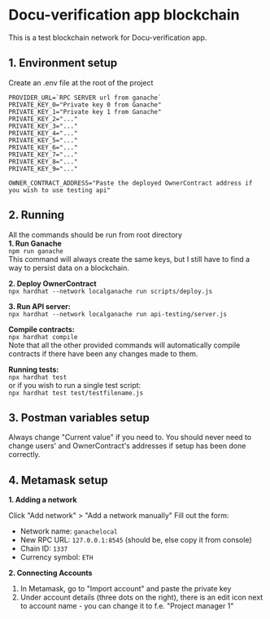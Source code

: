# Docu-verification app blockchain

This is a test blockchain network for Docu-verification app.

## 1. Environment setup
Create an .env file at the root of the project
```dotenv
PROVIDER_URL=`RPC SERVER url from ganache`
PRIVATE_KEY_0="Private key 0 from Ganache"
PRIVATE_KEY_1="Private key 1 from Ganache"
PRIVATE_KEY_2="..."
PRIVATE_KEY_3="..."
PRIVATE_KEY_4="..."
PRIVATE_KEY_5="..."
PRIVATE_KEY_6="..."
PRIVATE_KEY_7="..."
PRIVATE_KEY_8="..."
PRIVATE_KEY_9="..."

OWNER_CONTRACT_ADDRESS="Paste the deployed OwnerContract address if you wish to use testing api"
```

## 2. Running
All the commands should be run from root directory  
**1. Run Ganache**  
`npm run ganache`  
This command will always create the same keys, but I still have to find a way to persist data on a blockchain.

**2. Deploy OwnerContract**  
`npx hardhat --network localganache run scripts/deploy.js`

**3. Run API server:**  
`npx hardhat --network localganache run api-testing/server.js`

**Compile contracts:**  
`npx hardhat compile`  
Note that all the other provided commands will automatically compile contracts if there have been any changes made to them.

**Running tests:**  
`npx hardhat test`  
or if you wish to run a single test script:  
`npx hardhat test test/testfilename.js`

## 3. Postman variables setup
Always change "Current value" if you need to. You should never need to change users' and OwnerContract's addresses if setup has been done correctly.

## 4. Metamask setup
**1. Adding a network**

Click "Add network" > "Add a network manually"  Fill out the form:
- Network name: `ganachelocal`
- New RPC URL: `127.0.0.1:8545` (should be, else copy it from console)
- Chain ID: `1337`
- Currency symbol: `ETH`

**2. Connecting Accounts**
1. In Metamask, go to "Import account" and paste the private key
2. Under account details (three dots on the right), there is an edit icon next to account name - you can change it to f.e. "Project manager 1"

